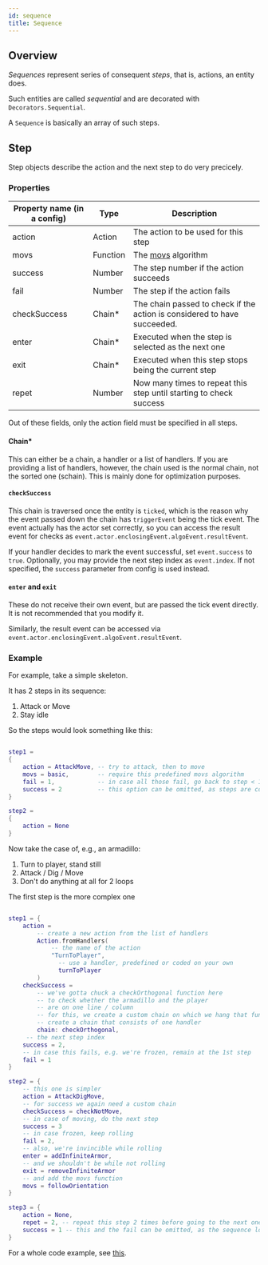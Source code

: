 ```yaml
---
id: sequence
title: Sequence
---
```



## Overview

*Sequences* represent series of consequent *steps*, that is, actions, an entity does.

Such entities are called *sequential* and are decorated with `Decorators.Sequential`.

A `Sequence` is basically an array of such steps.

## Step

Step objects describe the action and the next step to do very precicely.

### Properties

| Property name (in a config) | Type     | Description                            |
| ----------------------------|--------- | -----------------------------------    |
| action                      | Action   | The action to be used for this step    |
| movs                        | Function | The [movs](movs.md) algorithm         | 
| success                     | Number   | The step number if the action succeeds |
| fail                        | Number   | The step if the action fails           |
| checkSuccess                | Chain*   | The chain passed to check if the action is considered to have succeeded. |
| enter                       | Chain*   | Executed when the step is selected as the next one |
| exit                        | Chain*   | Executed when this step stops being the current step |
| repet                       | Number   | Now many times to repeat this step until starting to check success |

Out of these fields, only the action field must be specified in all steps.

#### Chain*
This can either be a chain, a handler or a list of handlers. If you are providing a list of handlers, however, the chain used is the normal chain, not the sorted one (schain). This is mainly done for optimization purposes.

#### `checkSuccess`
This chain is traversed once the entity is `ticked`, which is the reason why the event passed down the chain has `triggerEvent` being the tick event. The event actually has the actor set correctly, so you can access the result event for checks as `event.actor.enclosingEvent.algoEvent.resultEvent`.

If your handler decides to mark the event successful, set `event.success` to `true`. Optionally, you may provide the next step index as `event.index`. If not specified, the `success` parameter from config is used instead.

#### `enter` and `exit`
These do not receive their own event, but are passed the tick event directly. It is not recommended that you modify it.

Similarly, the result event can be accessed via `event.actor.enclosingEvent.algoEvent.resultEvent`.


### Example
For example, take a simple skeleton.

It has 2 steps in its sequence:
1. Attack or Move
2. Stay idle

So the steps would look something like this:

```lua

step1 = 
{
    action = AttackMove, -- try to attack, then to move
    movs = basic,        -- require this predefined movs algorithm
    fail = 1,            -- in case all those fail, go back to step < 1 >
    success = 2          -- this option can be omitted, as steps are considered in sequence by default
}

step2 =
{
    action = None
}

```


Now take the case of, e.g., an armadillo:
1. Turn to player, stand still
2. Attack / Dig / Move
3. Don't do anything at all for 2 loops

The first step is the more complex one

``` lua

step1 = {
    action =
        -- create a new action from the list of handlers 
        Action.fromHandlers(
            -- the name of the action
            "TurnToPlayer", 
              -- use a handler, predefined or coded on your own
              turnToPlayer
        ) 
    checkSuccess = 
        -- we've gotta chuck a checkOrthogonal function here
        -- to check whether the armadillo and the player
        -- are on one line / column
        -- for this, we create a custom chain on which we hang that function
        -- create a chain that consists of one handler
        chain: checkOrthogonal,
     -- the next step index
    success = 2,
    -- in case this fails, e.g. we're frozen, remain at the 1st step
    fail = 1
}

step2 = {
    -- this one is simpler
    action = AttackDigMove,
    -- for success we again need a custom chain
    checkSuccess = checkNotMove,
    -- in case of moving, do the next step
    success = 3
    -- in case frozen, keep rolling
    fail = 2,
    -- also, we're invincible while rolling
    enter = addInfiniteArmor,
    -- and we shouldn't be while not rolling
    exit = removeInfiniteArmor
    -- and add the movs function
    movs = followOrientation
}

step3 = {
    action = None,
    repet = 2, -- repeat this step 2 times before going to the next one
    success = 1 -- this and the fail can be omitted, as the sequence loops by default
}
```

For a whole code example, see [this](https://github.com/AntonC9018/Dungeon-Hopper/blob/master/logic/sequence/EXAMPLE.lua).